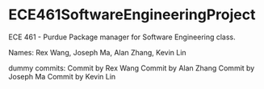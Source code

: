 # ECE461SoftwareEngineeringProject
 ECE 461 - Purdue Package manager for Software Engineering class.

Names: Rex Wang, Joseph Ma, Alan Zhang, Kevin Lin

dummy commits:
Commit by Rex Wang
Commit by Alan Zhang
Commit by Joseph Ma
Commit by Kevin Lin
